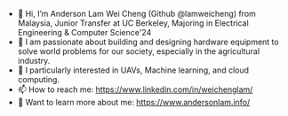 - 👋 Hi, I’m Anderson Lam Wei Cheng (Github @lamweicheng) from Malaysia, Junior Transfer at UC Berkeley, Majoring in Electrical Engineering & Computer Science'24 
- 👀 I am passionate about building and designing hardware equipment to solve world problems for our society, especially in the agricultural industry. 
- 👀 I particularly interested in UAVs, Machine learning, and cloud computing.
- 📫 How to reach me: https://www.linkedin.com/in/weichenglam/
- 📖 Want to learn more about me: https://www.andersonlam.info/

<!---
lamweicheng/lamweicheng is a ✨ special ✨ repository because its `README.md` (this file) appears on your GitHub profile.
You can click the Preview link to take a look at your changes.
--->
